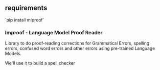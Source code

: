 <h2>requirements</h2>
`pip install mlproof`


<h3>lmproof - Language Model Proof Reader</h3>

Library to do proof-reading corrections for Grammatical Errors, spelling errors,
 confused word errors and other errors using pre-trained Language Models.

We'll use it to build a spell checker
 
